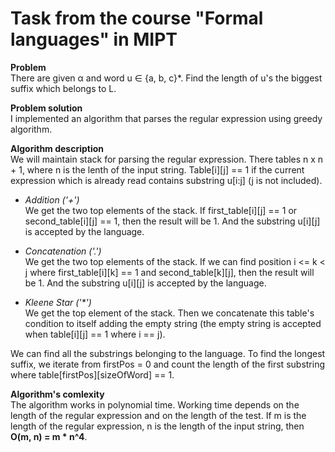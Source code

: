 # Task from the course "Formal languages" in MIPT

**Problem**  
There are given α and word u ∈ {a, b, c}*. Find the length of u's the biggest suffix which belongs to L.

**Problem solution**  
I implemented an algorithm that parses the regular expression using greedy algorithm.

**Algorithm description**  
We will maintain stack for parsing the regular expression. There tables n x n + 1, where n is the lenth of the input string. 
Table[i][j] == 1 if the current expression which is already read contains substring u[i:j] (j is not included).  
- *Addition ('+')*  
We get the two top elements of the stack. If first_table[i][j] == 1 or second_table[i][j] == 1, then the result will be 1. And the substring u[i][j]
is accepted by the language.

- *Concatenation ('.')*  
We get the two top elements of the stack. If we can find position i <= k < j where first_table[i][k] == 1 and second_table[k][j], then 
the result will be 1. And the substring u[i][j] is accepted by the language.

- *Kleene Star ('\*')*  
We get the top element of the stack. Then we concatenate this table's condition to itself adding the empty string (the empty string
is accepted when table[i][j] == 1 where i == j).

We can find all the substrings belonging to the language. To find the longest suffix, we iterate from firstPos = 0 and count
the length of the first substring where table[firstPos][sizeOfWord] == 1.

**Algorithm's comlexity**  
The algorithm works in polynomial time. Working time depends on the length of the regular expression and on the length of the test.
If m is the length of the regular expression, n is the length of the input string, then **O(m, n) = m * n^4**.
